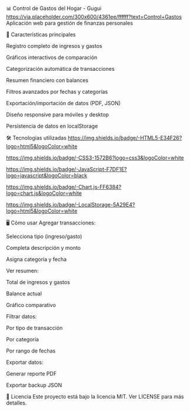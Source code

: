 📊 Control de Gastos del Hogar - Gugui
https://via.placeholder.com/300x600/4361ee/ffffff?text=Control+Gastos
Aplicación web para gestión de finanzas personales



🚀 Características principales

Registro completo de ingresos y gastos

Gráficos interactivos de comparación

Categorización automática de transacciones

Resumen financiero con balances

Filtros avanzados por fechas y categorías

Exportación/importación de datos (PDF, JSON)

Diseño responsive para móviles y desktop

Persistencia de datos en localStorage


🛠 Tecnologías utilizadas
https://img.shields.io/badge/-HTML5-E34F26?logo=html5&logoColor=white

https://img.shields.io/badge/-CSS3-1572B6?logo=css3&logoColor=white

https://img.shields.io/badge/-JavaScript-F7DF1E?logo=javascript&logoColor=black

https://img.shields.io/badge/-Chart.js-FF6384?logo=chart.js&logoColor=white

https://img.shields.io/badge/-LocalStorage-5A29E4?logo=html5&logoColor=white


🖥 Cómo usar
Agregar transacciones:

Selecciona tipo (ingreso/gasto)

Completa descripción y monto

Asigna categoría y fecha



Ver resumen:

Total de ingresos y gastos

Balance actual

Gráfico comparativo



Filtrar datos:

Por tipo de transacción

Por categoría

Por rango de fechas



Exportar datos:

Generar reporte PDF

Exportar backup JSON

📄 Licencia
Este proyecto está bajo la licencia MIT. Ver LICENSE para más detalles.